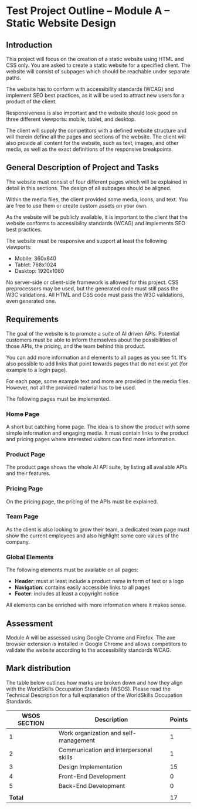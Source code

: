 # Test Project Outline – Module A – Static Website Design

## Introduction

This project will focus on the creation of a static website using HTML and CSS only. You are asked to create a static website for a specified client.
The website will consist of subpages which should be reachable under separate paths.

The website has to conform with accessibility standards (WCAG) and implement SEO best practices,
as it will be used to attract new users for a product of the client.

Responsiveness is also important and the website should look good on three different viewports:
mobile, tablet, and desktop.

The client will supply the competitors with a defined website structure and will therein define all
the pages and sections of the website. The client will also provide all content for the website,
such as text, images, and other media, as well as the exact definitions of the
responsive breakpoints.

## General Description of Project and Tasks

The website must consist of four different pages which will be explained in detail in this sections.
The design of all subpages should be aligned.

Within the media files, the client provided some media, icons, and text.
You are free to use them or create custom assets on your own.

As the website will be publicly available, it is important to the client that the website conforms to accessibility standards (WCAG) and implements SEO best practices.

The website must be responsive and support at least the following viewports:

- Mobile: 360x640
- Tablet: 768x1024
- Desktop: 1920x1080

No server-side or client-side framework is allowed for this project.
CSS preprocessors may be used, but the generated code must still pass the W3C validations.
All HTML and CSS code must pass the W3C validations, even generated one.

## Requirements

The goal of the website is to promote a suite of AI driven APIs.
Potential customers must be able to inform themselves about the possibilities of those APIs, the pricing, and the team behind this product.

You can add more information and elements to all pages as you see fit.
It's also possible to add links that point towards pages that do not exist yet (for example to a login page).

For each page, some example text and more are provided in the media files.
However, not all the provided material has to be used.

The following pages must be implemented.

### Home Page

A short but catching home page.
The idea is to show the product with some simple information and engaging media.
It must contain links to the product and pricing pages where interested visitors can find more information.

### Product Page

The product page shows the whole AI API suite, by listing all available APIs and their features.

### Pricing Page

On the pricing page, the pricing of the APIs must be explained.

### Team Page

As the client is also looking to grow their team, a dedicated team page must show the current employees and also highlight some core values of the company.

### Global Elements

The following elements must be available on all pages:

- **Header**: must at least include a product name in form of text or a logo
- **Navigation**: contains easily accessible links to all pages
- **Footer**: includes at least a copyright notice

All elements can be enriched with more information where it makes sense.

## Assessment

Module A will be assessed using Google Chrome and Firefox.
The axe browser extension is installed in Google Chrome and allows competitors to validate the website according to the accessibility standards WCAG.

## Mark distribution

The table below outlines how marks are broken down and how they align with the WorldSkills
Occupation Standards (WSOS). Please read the Technical Description for a full explanation of the
WorldSkills Occupation Standards.

| WSOS SECTION | Description                            | Points |
| ------------ | -------------------------------------- | ------ |
| 1            | Work organization and self-management  | 1      |
| 2            | Communication and interpersonal skills | 1      |
| 3            | Design Implementation                  | 15     |
| 4            | Front-End Development                  | 0      |
| 5            | Back-End Development                   | 0      |
|              |                                        |        |
| **Total**    |                                        | 17     |
